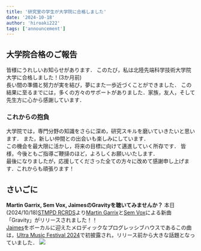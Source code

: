 ```yaml
---
title: '研究室の学生が大学院に合格しました'
date: '2024-10-18'
author: 'hiroaki222'
tags: ['announcement']
---
```


## 大学院合格のご報告
皆様にうれしいお知らせがあります．
このたび，私は北陸先端科学技術大学院大学に合格しました！(3か月前)  
長い間の準備と努力が実を結び，夢にまた一歩近づくことができました．
この結果に至るまでには，多くの方々のサポートがありました．家族，友人，そして先生方に心から感謝しています．

### これからの抱負
大学院では，専門分野の知識をさらに深め，研究スキルを磨いていきたいと思います．
また，新しい仲間との出会いも楽しみにしています．  
この機会を最大限に活かし，将来の目標に向けて邁進していく所存です．
皆様，今後ともご指導ご鞭撻のほど，よろしくお願いいたします．  
最後になりましたが，応援してくださった全ての方々に改めて感謝申し上げます．これからも頑張ります！

## さいごに
**Martin Garrix, Sem Vox, JaimesのGravityを聴いてみませんか？**
本日(2024/10/18)[STMPD RCRDS](https://stmpdrcrds.com/)より[Martin Garrix](https://martingarrix.com/)と[Sem Vox](https://www.youtube.com/@SemVox)による新曲「Gravity」がリリースされました！！  
[Jaimes](https://www.instagram.com/jaimesmusic/)をボーカルに迎えたメロディックなプログレッシブハウスであるこの曲は，[Ultra Music Festival 2024](https://www.youtube.com/watch?v=-OSs746YI90&t=2562s)で初披露され，リリース前から大きな話題となっていました．
![](https://a5.mzstatic.com/us/r1000/0/Music211/v4/22/92/ad/2292adf1-2659-9dea-99ec-6c3f7462050e/8721093714460.png)
